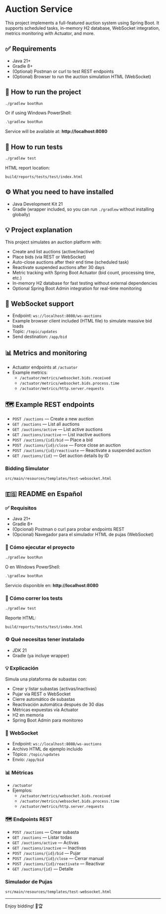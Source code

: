 # Auction Service

This project implements a full-featured auction system using Spring Boot. It supports scheduled tasks, in-memory H2 database, WebSocket integration, metrics monitoring with Actuator, and more.

## ✅ Requirements

- Java 21+
- Gradle 8+
- (Optional) Postman or curl to test REST endpoints
- (Optional) Browser to run the auction simulation HTML (WebSocket)

## 🚀 How to run the project

```bash
./gradlew bootRun
```

Or if using Windows PowerShell:

```powershell
.\gradlew bootRun
```

Service will be available at: **http://localhost:8080**

## 🧪 How to run tests

```bash
./gradlew test
```

HTML report location:
```
build/reports/tests/test/index.html
```

## ⚙️ What you need to have installed

- Java Development Kit 21
- Gradle (wrapper included, so you can run `./gradlew` without installing globally)

## 💡 Project explanation

This project simulates an auction platform with:

- Create and list auctions (active/inactive)
- Place bids (via REST or WebSocket)
- Auto-close auctions after their end time (scheduled task)
- Reactivate suspended auctions after 30 days
- Metric tracking with Spring Boot Actuator (bid count, processing time, etc.)
- In-memory H2 database for fast testing without external dependencies
- Optional Spring Boot Admin integration for real-time monitoring

## 📡 WebSocket support

- Endpoint: `ws://localhost:8080/ws-auctions`
- Example browser client included (HTML file) to simulate massive bid loads
- Topic: `/topic/updates`
- Send destination: `/app/bid`

## 📊 Metrics and monitoring

- Actuator endpoints at `/actuator`
- Example metrics:
    - `/actuator/metrics/websocket.bids.received`
    - `/actuator/metrics/websocket.bids.process.time`
    - `/actuator/metrics/http.server.requests`

## 🗺️ Example REST endpoints

- `POST /auctions` — Create a new auction
- `GET /auctions` — List all auctions
- `GET /auctions/active` — List active auctions
- `GET /auctions/inactive` — List inactive auctions
- `POST /auctions/{id}/bid` — Place a bid
- `POST /auctions/{id}/close` — Force close an auction
- `POST /auctions/{id}/reactivate` — Reactivate a suspended auction
- `GET /auctions/{id}` — Get auction details by ID

### Bidding Simulator
```
src/main/resources/templates/test-websocket.html
```

## 🇪🇸 README en Español

### ✅ Requisitos

- Java 21+
- Gradle 8+
- (Opcional) Postman o curl para probar endpoints REST
- (Opcional) Navegador para el simulador HTML de pujas (WebSocket)

### 🚀 Cómo ejecutar el proyecto

```bash
./gradlew bootRun
```

O en Windows PowerShell:

```powershell
.\gradlew bootRun
```

Servicio disponible en: **http://localhost:8080**

### 🧪 Cómo correr los tests

```bash
./gradlew test
```

Reporte HTML:
```
build/reports/tests/test/index.html
```

### ⚙️ Qué necesitas tener instalado

- JDK 21
- Gradle (ya incluye wrapper)

### 💡 Explicación

Simula una plataforma de subastas con:

- Crear y listar subastas (activas/inactivas)
- Pujar vía REST o WebSocket
- Cierre automático de subastas
- Reactivación automática después de 30 días
- Métricas expuestas vía Actuator
- H2 en memoria
- Spring Boot Admin para monitoreo

### 📡 WebSocket

- Endpoint: `ws://localhost:8080/ws-auctions`
- Archivo HTML de ejemplo incluido
- Tópico: `/topic/updates`
- Envío: `/app/bid`

### 📊 Métricas

- `/actuator`
- Ejemplos:
    - `/actuator/metrics/websocket.bids.received`
    - `/actuator/metrics/websocket.bids.process.time`
    - `/actuator/metrics/http.server.requests`

### 🗺️ Endpoints REST

- `POST /auctions` — Crear subasta
- `GET /auctions` — Listar todas
- `GET /auctions/active` — Activas
- `GET /auctions/inactive` — Inactivas
- `POST /auctions/{id}/bid` — Pujar
- `POST /auctions/{id}/close` — Cerrar manual
- `POST /auctions/{id}/reactivate` — Reactivar
- `GET /auctions/{id}` — Detalle

### Simulador de Pujas
```
src/main/resources/templates/test-websocket.html
```
---

Enjoy bidding! 🚀🏆